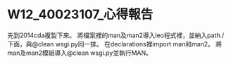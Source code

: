 # W12_40023107_心得報告
先到2014cda複製下來。 
將檔案裡的man及man2導入leo程式裡，並納入path./下面，與@clean wsgi.py同一排。 
在declarations裡import man和man2。 
將man及man2模組導入@clean wsgi.py並執行MAN。 
